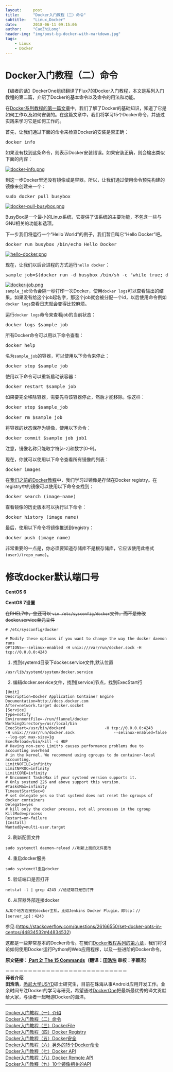 ```yaml
---
layout:     post
title:      "Docker入门教程（二）命令"
subtitle:   "Linux,Docker"
date:       2018-06-11 09:15:06
author:     "CaoZhiLong"
header-img: "img/post-bg-docker-with-markdown.jpg"
tags:
    - Linux
    - Docker
---
```



# Docker入门教程（二）命令                            


【编者的话】DockerOne组织翻译了Flux7的Docker入门教程，本文是系列入门教程的第二篇，介绍了Docker的基本命令以及命令的用法和功能。  

在[Docker系列教程的第一篇文章](http://dockerone.com/article/101)中，我们了解了Docker的基础知识，知道了它是如何工作以及如何安装的。在这篇文章中，我们将学习15个Docker命令，并通过实践来学习它是如何工作的。  

首先，让我们通过下面的命令来检查Docker的安装是否正确：  

<pre class="prettyprint">
docker info   
</pre>  

如果没有找到这条命令，则表示Docker安装错误。如果安装正确，则会输出类似下面的内容：  

[![docker-info.png](http://dockone.io/uploads/article/20141229/68dab0635310f3b5405cb950b5cbb96b.png "docker-info.png")](http://dockone.io/uploads/article/20141229/68dab0635310f3b5405cb950b5cbb96b.png)  

到这一步Docker里还没有镜像或是容器。所以，让我们通过使用命令预先构建的镜像来创建来一个：  

<pre class="prettyprint">
sudo docker pull busybox  
</pre>  

[![docker-pull-busybox.png](http://dockone.io/uploads/article/20141229/ebd90889c2d6e424753a10925ad83acc.png "docker-pull-busybox.png")](http://dockone.io/uploads/article/20141229/ebd90889c2d6e424753a10925ad83acc.png)  

BusyBox是一个最小的Linux系统，它提供了该系统的主要功能，不包含一些与GNU相关的功能和选项。  

下一步我们将运行一个“Hello World”的例子，我们暂且叫它“Hello Docker”吧。  

<pre class="prettyprint">
docker run busybox /bin/echo Hello Docker  
</pre>  

[![hello-docker.png](http://dockone.io/uploads/article/20141229/327aae80228f58acad3d35167289be17.png "hello-docker.png")](http://dockone.io/uploads/article/20141229/327aae80228f58acad3d35167289be17.png)  

现在，让我们以后台进程的方式运行`hello docker`：  

<pre class="prettyprint">
sample_job=$(docker run -d busybox /bin/sh -c "while true; do echo Docker; sleep 1; done")  
</pre>  

[![docker-job.png](http://dockone.io/uploads/article/20141229/fbda65537920ab24b9f7a198c71d2011.png "docker-job.png")](http://dockone.io/uploads/article/20141229/fbda65537920ab24b9f7a198c71d2011.png)  
`sample_job`命令会隔一秒打印一次Docker，使用`docker logs`可以查看输出的结果。如果没有给这个job起名字，那这个job就会被分配一个id，以后使用命令例如`docker logs`查看日志就会变得比较麻烦。  

运行`docker logs`命令来查看job的当前状态：  

<pre class="prettyprint">
docker logs $sample_job  
</pre>  

所有Docker命令可以用以下命令查看：  

<pre class="prettyprint">
docker help  
</pre>  

名为`sample_job`的容器，可以使用以下命令来停止：  

<pre class="prettyprint">
docker stop $sample_job  
</pre>  

使用以下命令可以重新启动该容器：  

<pre class="prettyprint">
docker restart $sample_job  
</pre>  

如果要完全移除容器，需要先将该容器停止，然后才能移除。像这样：  

<pre class="prettyprint">
docker stop $sample_job  

docker rm $sample_job  
</pre>  

将容器的状态保存为镜像，使用以下命令：  

<pre class="prettyprint">
docker commit $sample_job job1  
</pre>  

注意，镜像名称只能取字符[a-z]和数字[0-9]。  

现在，你就可以使用以下命令查看所有镜像的列表：  

<pre class="prettyprint">
docker images  
</pre>  

在[我们之前的Docker教程](http://dockerone.com/article/101)中，我们学习过镜像是存储在Docker registry。在registry中的镜像可以使用以下命令查找到：  

<pre class="prettyprint">
docker search (image-name)  
</pre>  

查看镜像的历史版本可以执行以下命令：  

<pre class="prettyprint">
docker history (image_name)  
</pre>  

最后，使用以下命令将镜像推送到registry：  

<pre class="prettyprint">
docker push (image_name)  
</pre>  

非常重要的一点是，你必须要知道存储库不是根存储库，它应该使用此格式`(user)/(repo_name)`。  

# 修改docker默认端口号

**CentOS 6**

**CentOS 7设置**

~~在RHEL7中，您还可以 `vim /etc/sysconfig/docker`文件，而不是修改docker.service单元文件~~

```shell
# /etc/sysconfig/docker

# Modify these options if you want to change the way the docker daemon runs
OPTIONS=--selinux-enabled -H unix:///var/run/docker.sock -H tcp://0.0.0.0:4243
```
1. 找到systemd目录下docker.service文件,默认位置

```shell 
/usr/lib/systemd/system/docker.service
```
2. 编辑docker.service文件，找到[service]节点，找到ExecStart行

```shell
[Unit]
Description=Docker Application Container Engine
Documentation=http://docs.docker.com
After=network.target docker.socket
[Service]
Type=notify
EnvironmentFile=-/run/flannel/docker
WorkingDirectory=/usr/local/bin
ExecStart=/usr/bin/dockerd                 -H tcp://0.0.0.0:4243                 -H unix:///var/run/docker.sock                 --selinux-enabled=false                 --log-opt max-size=1g
ExecReload=/bin/kill -s HUP
# Having non-zero Limit*s causes performance problems due to accounting overhead
# in the kernel. We recommend using cgroups to do container-local accounting.
LimitNOFILE=infinity
LimitNPROC=infinity
LimitCORE=infinity
# Uncomment TasksMax if your systemd version supports it.
# Only systemd 226 and above support this version.
#TasksMax=infinity
TimeoutStartSec=0
# set delegate yes so that systemd does not reset the cgroups of docker containers
Delegate=yes
# kill only the docker process, not all processes in the cgroup
KillMode=process
Restart=on-failure
[Install]
WantedBy=multi-user.target

```
3. 刷新配置文件
```shell
sudo systemctl daemon-reload //刷新上面的文件更改
```
4. 重启docker服务
```shell 
sudo systemctl重启docker
```
5. 验证端口是否打开
```
netstat -l | grep 4243 //验证端口是否打开
```

6. 从容器外部连接docker

```shell
从某个地方连接到docker主机，比如Jenkins Docker Plugin，即tcp：// [server_ip]：4243
```
参见:(https://stackoverflow.com/questions/26166550/set-docker-opts-in-centos/44834532#44834532)

这都是一些非常基本的Docker命令。在我们[Docker教程系列的第六章](http://dockerone.com/article/106)，我们将讨论如何使用Docker运行Python的Web应用程序，以及一些进阶的Docker命令。  

**原文链接：[ Part 2: The 15 Commands](http://blog.flux7.com/blogs/docker/docker-tutorial-series-part-1-an-introduction)（翻译：[田浩浩](https://github.com/llitfkitfk) 审校：李颖杰）**  

＝＝＝＝＝＝＝＝＝＝＝＝＝＝＝＝＝＝＝＝＝＝＝＝＝＝＝  
**译者介绍**  
**田浩浩**，[悉尼大学USYD](http://sydney.edu.au/engineering/it/)硕士研究生，目前在珠海从事Android应用开发工作。业余时间专注Docker的学习与研究，希望通过[DockerOne](http://dockerone.com/)把最新最优秀的译文贡献给大家，与读者一起畅游Docker的海洋。  

-----------------------------------------  
[Docker入门教程（一）介绍](http://dockerone.com/article/101)  
[Docker入门教程（二）命令](http://dockerone.com/article/102)  
[Docker入门教程（三）DockerFile](http://dockerone.com/article/103)  
[Docker入门教程（四）Docker Registry](http://dockerone.com/article/104)  
[Docker入门教程（五）Docker安全](http://dockerone.com/article/105)  
[Docker入门教程（六）另外的15个Docker命令](http://dockerone.com/article/106)  
[Docker入门教程（七）Docker API](http://dockerone.com/article/107)  
[Docker入门教程（八）Docker Remote API](http://dockerone.com/article/109)  
[Docker入门教程（九）10个镜像相关的API](http://dockerone.com/article/110)
